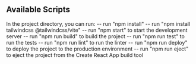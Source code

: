 ## Available Scripts

In the project directory, you can run:
-- run "npm install"
-- run "npm install tailwindcss @tailwindcss/vite" 
-- run "npm start" to start the development server
-- run "npm run build" to build the project
-- run "npm run test" to run the tests
-- run "npm run lint" to run the linter
-- run "npm run deploy" to deploy the project to the production environment
-- run "npm run eject" to eject the project from the Create React App build tool
